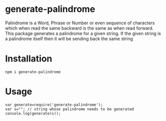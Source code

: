 # generate-palindrome
Palindrome is a Word, Phrase or Number or even sequence of characters which when read the same backward is the same as when read forward.
This package generates a palindrome for a given string. If the given string is a palindrome itself then it will be sending back the same string

# Installation
```
npm i generate-palindrome
```

# Usage
```
var generate=require('generate-palindrome');
var s=""; // string whose palindrome needs to be generated
console.log(generate(s));
```